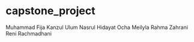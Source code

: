 # capstone_project
Muhammad Fija Kanzul Ulum
Nasrul Hidayat
Ocha Meilyla
Rahma Zahrani
Reni Rachmadhani

